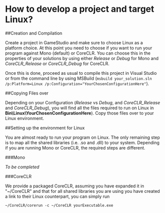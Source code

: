 # How to develop a project and target Linux?

##Creation and Compilation

Create a project in GameStudio and make sure to choose Linux as a platform choice. At this point you need to choose if you want to run your program against Mono (default) or CoreCLR. You can choose this in the properties of your solutions by using either _Release_ or _Debug_ for Mono and _CoreCLR_Release_ or _CoreCLR_Debug_ for CoreCLR.

Once this is done, proceed as usual to compile this project in Visual Studio or from the command line by using MSBuild (`msbuild your_solution.sln /p:Platform=Linux /p:Configuration="YourChosenConfigurationHere"`).

##Copying Files over

Depending on your Configuration (_Release_ vs _Debug_, and _CoreCLR_Release_ and _CoreCLR_Debug_), you will find all the files required to run on Linux in **Bin\Linux\YourChosenConfigurationHere**). Copy those files over to your Linux environment.

##Setting up the environment for Linux

You are almost ready to run your program on Linux. The only remaining step is to map all the shared libraries (i.e. .so and .dll) to your system. Depending if you are running Mono or CoreCLR, the required steps are different.

###Mono

_To be completed_

###CoreCLR

We provide a packaged CoreCLR, assuming you have expanded it in "~/CoreCLR" and that for all shared libraries you are using you have created a link to their Linux counterpart, you can simply run

`~/CoreCLR/corerun -c ~/CoreCLR yourExecutable.exe`
